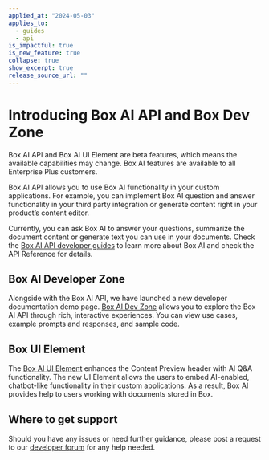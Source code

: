 ```yaml
---
applied_at: "2024-05-03"
applies_to:
  - guides
  - api
is_impactful: true
is_new_feature: true
collapse: true
show_excerpt: true
release_source_url: ""
---
```


# Introducing Box AI API and Box Dev Zone

<Message type="notice">
Box AI API and Box AI UI Element are beta features, which means the available capabilities may change. Box AI features are available to all Enterprise Plus customers.
</Message>

Box AI API allows you to use Box AI functionality in your custom applications. For example, you can implement Box AI question and answer functionality in your third party integration or generate content right in your product’s content editor.

<!-- more -->

Currently, you can ask Box AI to answer your questions, summarize the document content or generate text you can use in your documents.
Check the [Box AI API developer guides][1] to learn more about Box AI and check the API Reference for details.

## Box AI Developer Zone

Alongside with the Box AI API, we have launched a new developer documentation demo page. [Box AI Dev Zone][2] allows you to explore the Box AI API through rich, interactive experiences. You can view use cases, example prompts and responses, and sample code.

## Box UI Element

The [Box AI UI Element][3] enhances the Content Preview header with AI Q&A functionality. 
The new UI Element allows the users to embed AI-enabled, chatbot-like functionality in their custom applications.
As a result, Box AI provides help to users working with documents stored in Box.

## Where to get support

Should you have any issues or need further guidance, please post a request to our [developer forum][4] for any help needed.

[1]: https://staging.developer.box.com/guides/box-ai/
[2]: https://developer.box.com/ai-dev-zone/
[3]: g://embed/ui-elements/preview/#box-ai-ui-element
[4]: https://forum.box.com/

